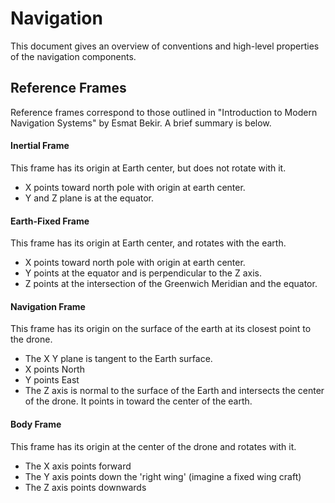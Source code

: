 Navigation
==========

This document gives an overview of conventions and high-level properties of
the navigation components.

Reference Frames
----------------

Reference frames correspond to those outlined in "Introduction to Modern
Navigation Systems" by Esmat Bekir. A brief summary is below.

#### Inertial Frame

This frame has its origin at Earth center, but does not rotate with it.

* X points toward north pole with origin at earth center.
* Y and Z plane is at the equator.

#### Earth-Fixed Frame

This frame has its origin at Earth center, and rotates with the earth.

* X points toward north pole with origin at earth center.
* Y points at the equator and is perpendicular to the Z axis.
* Z points at the intersection of the Greenwich Meridian and the equator.

#### Navigation Frame

This frame has its origin on the surface of the earth at its closest point
to the drone.

* The X Y plane is tangent to the Earth surface.
* X points North
* Y points East
* The Z axis is normal to the surface of the Earth and intersects the center
  of the drone. It points in toward the center of the earth.

#### Body Frame

This frame has its origin at the center of the drone and rotates with it.

* The X axis points forward
* The Y axis points down the 'right wing' (imagine a fixed wing craft)
* The Z axis points downwards

